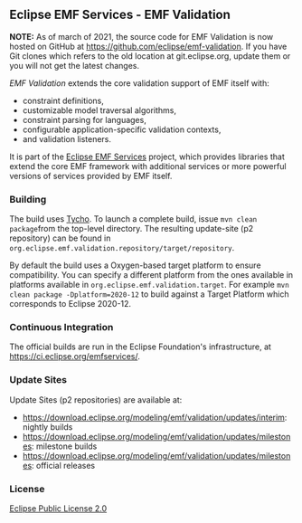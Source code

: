## Eclipse EMF Services - EMF Validation

**NOTE:** As of march of 2021, the source code for EMF Validation is now hosted on GitHub at https://github.com/eclipse/emf-validation. If you have Git clones which refers to the old location at git.eclipse.org, update them or you will not get the latest changes.

_EMF Validation_ extends the core validation support of EMF itself with:
* constraint definitions,
* customizable model traversal algorithms,
* constraint parsing for languages,
* configurable application-specific validation contexts,
* and validation listeners.

It is part of the [Eclipse EMF Services](https://projects.eclipse.org/projects/modeling.emfservices) project, which provides libraries that extend the core EMF framework with additional services or more powerful versions of services provided by EMF itself.

### Building

The build uses [Tycho](http://www.eclipse.org/tycho/). To launch a complete build, issue `mvn clean package`from the top-level directory.
The resulting update-site (p2 repository) can be found in `org.eclipse.emf.validation.repository/target/repository`.

By default the build uses a Oxygen-based target platform to ensure compatibility.
You can specify a different platform from the ones available in platforms available in `org.eclipse.emf.validation.target`.
For example `mvn clean package -Dplatform=2020-12` to build against a Target Platform which corresponds to Eclipse 2020-12.

### Continuous Integration

The official builds are run in the Eclipse Foundation's infrastructure, at https://ci.eclipse.org/emfservices/.

### Update Sites

Update Sites (p2 repositories) are available at:
* https://download.eclipse.org/modeling/emf/validation/updates/interim: nightly builds
* https://download.eclipse.org/modeling/emf/validation/updates/milestones: milestone builds
* https://download.eclipse.org/modeling/emf/validation/updates/milestones: official releases

### License

[Eclipse Public License 2.0](https://www.eclipse.org/legal/epl-2.0/)
